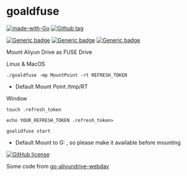 # goaldfuse
[![made-with-Go](https://img.shields.io/badge/Made%20with-Go-1f425f.svg)](http://golang.org)
[![Github tag](https://badgen.net/github/tag/topcheer/goaldfuse)](https://github.com/topcheer/goaldfuse/tags/)

[![Generic badge](https://img.shields.io/badge/Linux-Ok-green.svg)](https://shields.io/)
[![Generic badge](https://img.shields.io/badge/MacOS-Ok-green.svg)](https://shields.io/)
[![Generic badge](https://img.shields.io/badge/Windows-OK-green.svg)](https://shields.io/)

Mount Aliyun Drive as FUSE Drive

Linux & MacOS

`./goaldfuse -mp MountPoint -rt REFRESH_TOKEN`

* Default Mount Point /tmp/RT

Window

`touch .refresh_token`

`echo YOUR_REFRESH_TOKEN .refresh_token>`

`goalidfuse start`

* Default Mount to G: , so please make it available before mounting



[![GitHub license](https://badgen.net/github/license/topcheer/goaldfuse)](https://github.com/topcheer/goaldfuse/blob/master/LICENSE)

Some code from [go-aliyundrive-webdav](https://github.com/LinkLeong/go-aliyundrive-webdav)